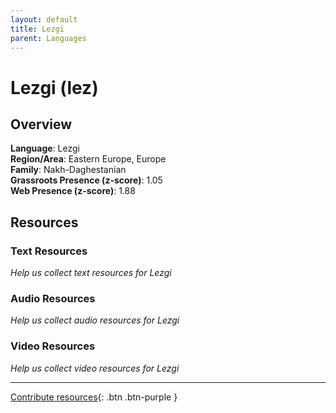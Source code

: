 ```yaml
---
layout: default
title: Lezgi
parent: Languages
---
```


# Lezgi (lez)

## Overview

**Language**: Lezgi  
**Region/Area**: Eastern Europe, Europe  
**Family**: Nakh-Daghestanian  
**Grassroots Presence (z-score)**: 1.05  
**Web Presence (z-score)**: 1.88  

## Resources

### Text Resources
*Help us collect text resources for Lezgi*

### Audio Resources
*Help us collect audio resources for Lezgi*

### Video Resources
*Help us collect video resources for Lezgi*

---

[Contribute resources](https://forms.office.com/e/1SfLJx3u1r){: .btn .btn-purple }
